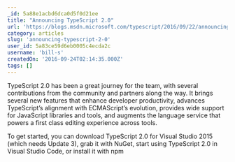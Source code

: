 ```yaml
---
_id: 5a88e1acbd6dca0d5f0d21ee
title: "Announcing TypeScript 2.0"
url: 'https://blogs.msdn.microsoft.com/typescript/2016/09/22/announcing-typescript-2-0/'
category: articles
slug: 'announcing-typescript-2-0'
user_id: 5a83ce59d6eb0005c4ecda2c
username: 'bill-s'
createdOn: '2016-09-24T02:14:35.000Z'
tags: []
---
```


TypeScript 2.0 has been a great journey for the team, with several contributions from the community and partners along the way. It brings several new features that enhance developer productivity, advances TypeScript’s alignment with ECMAScript’s evolution, provides wide support for JavaScript libraries and tools, and augments the language service that powers a first class editing experience across tools.

To get started, you can download TypeScript 2.0 for Visual Studio 2015 (which needs Update 3), grab it with NuGet, start using TypeScript 2.0 in Visual Studio Code, or install it with npm

